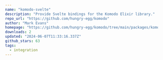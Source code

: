 ```yaml
---
name: "komodo-svelte"
description: "Provide Svelte bindings for the Komodo Elixir library."
repo_url: "https://github.com/hungry-egg/komodo"
author: "Mark Evans"
homepage: "https://github.com/hungry-egg/komodo/tree/main/packages/komodo-svelte#readme"
downloads: 2
updated: "2024-06-07T11:33:16.337Z"
github_stars: 63
tags: 
  - integration
---
```

